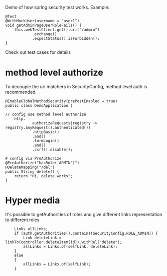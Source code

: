 Demo of how spring security test works. Example:

    @Test
    @WithMockUser(username = "user1")
    void getAdminPageUserRoleFails() {
        this.webTestClient.get().uri("/admin")
                .exchange()
                .expectStatus().isForbidden();
    }

Check out test cases for details

# method level authorize
To decouple the url matchers in SecurityConfig, method level auth is recommended.

    @EnableGlobalMethodSecurity(prePostEnabled = true)
    public class DemoApplication {
    
    // config use method level authorize
        http.
                authorizeRequests(registry -> registry.anyRequest().authenticated())
                .httpBasic()
                .and()
                .formLogin()
                .and()
                .csrf().disable();
    
    # config via PreAuthorize          
    @PreAuthorize("hasRole('ADMIN')")
    @DeleteMapping("/del")
    public String delete() {
        return "Hi, delete works";
    }
    
# Hyper media
It's possible to getAuthorities of roles 
and give different links representation to different roles

        Links allLinks;
        if (auth.getAuthorities().contains(SecurityConfig.ROLE_ADMIN)) {
            Link deleteLink = linkTo(controller.deleteItem(id)).withRel("delete");
            allLinks = Links.of(selfLink, deleteLink);
        }
        else
        {
            allLinks = Links.of(selfLink);
        }